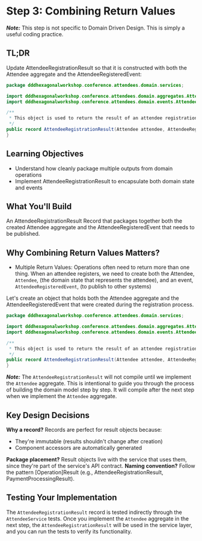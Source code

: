 # Step 3: Combining Return Values

***Note:*** This step is not specific to Domain Driven Design.  This is simply a useful coding practice.

## TL;DR

Update AttendeeRegistrationResult so that it is constructed with both the Attendee aggregate and the AttendeeRegisteredEvent:

```java
package dddhexagonalworkshop.conference.attendees.domain.services;

import dddhexagonalworkshop.conference.attendees.domain.aggregates.Attendee;
import dddhexagonalworkshop.conference.attendees.domain.events.AttendeeRegisteredEvent;

/**
 * This object is used to return the result of an attendee registration and contains the objects created by the Aggregate.
 */
public record AttendeeRegistrationResult(Attendee attendee, AttendeeRegisteredEvent attendeeRegisteredEvent) {
}
```

## Learning Objectives

- Understand how cleanly package multiple outputs from domain operations
- Implement AttendeeRegistrationResult to encapsulate both domain state and events

## What You'll Build

An AttendeeRegistrationResult Record that packages together both the created Attendee aggregate and the AttendeeRegisteredEvent that needs to be published.

## Why Combining Return Values Matters?
 
- Multiple Return Values: Operations often need to return more than one thing. When an attendee registers, we need to create both the Attendee, `Attendee`, (the domain state that represents the attendee), and an event, `AttendeeRegisteredEvent`, (to publish to other systems)

Let's create an object that holds both the Attendee aggregate and the AttendeeRegisteredEvent that were created during the registration process.

```java
package dddhexagonalworkshop.conference.attendees.domain.services;

import dddhexagonalworkshop.conference.attendees.domain.aggregates.Attendee;
import dddhexagonalworkshop.conference.attendees.domain.events.AttendeeRegisteredEvent;

/**
 * This object is used to return the result of an attendee registration and contains the objects created by the Aggregate.
 */
public record AttendeeRegistrationResult(Attendee attendee, AttendeeRegisteredEvent attendeeRegisteredEvent) {
}
```
***Note:*** The `AttendeeRegistrationResult` will not compile until we implement the `Attendee` aggregate. This is intentional to guide you through the process of building the domain model step by step.  It will compile after the next step when we implement the `Attendee` aggregate.

## Key Design Decisions

**Why a record?** Records are perfect for result objects because:
- They're immutable (results shouldn't change after creation)
- Component accessors are automatically generated

**Package placement?** Result objects live with the service that uses them, since they're part of the service's API contract.
**Naming convention?** Follow the pattern [Operation]Result (e.g., AttendeeRegistrationResult, PaymentProcessingResult).

## Testing Your Implementation
The `AttendeeRegistrationResult` record is tested indirectly through the `AttendeeService` tests. Once you implement the `Attendee` aggregate in the next step, the `AttendeeRegistrationResult` will be used in the service layer, and you can run the tests to verify its functionality.

